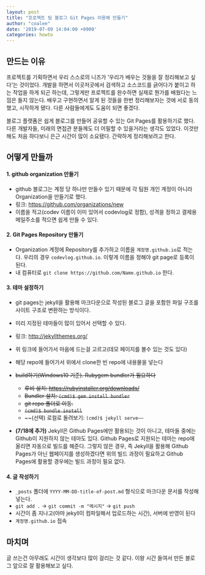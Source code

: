 ```yaml
---
layout: post
title: "프로젝트 팀 블로그 Git Pages 이용해 만들기"
author: "coalee"
date: '2019-07-09 14:04:00 +0900'
categories: howto
---
```


## 만드는 이유

 프로젝트를 기획하면서 우리 스스로의 니즈가 '우리가 배우는 것들을 잘 정리해보고 싶다'는 것이었다. 개발을 하면서 이곳저곳에서 검색하고 소스코드를 긁어다가 붙이고 하는 작업을 하게 되곤 하는데, 그렇게만 프로젝트를 완수하면 실제로 뭔가를 배웠다는 느낌은 들지 않는다. 배우고 구현하면서 알게 된 것들을 한번 정리해보자는 것에 서로 동의했고, 시작하게 됐다. 다른 사람들에게도 도움이 되면 좋겠다. 

 블로그 플랫폼은 쉽게 블로그를 만들어 공유할 수 있는 Git Pages를 활용하기로 했다. 다른 개발자들, 미래의 면접관 분들께도 더 어필할 수 있을거라는 생각도 있었다. 이것만 해도 처음 하다보니 은근 시간이 많이 소요됐다. 간략하게 정리해보려고 한다.



## 어떻게 만들까

#### 1. github organization 만들기

- github 블로그는 계정 당 하나만 만들수 있기 때문에 각 팀원 개인 계정이 아니라 Organization을 만들기로 했다. 
- 링크: https://github.com/organizations/new
- 이름을 적고(codev 이름이 이미 있어서 codevlog로 정함), 성격을 정하고 결제용 메일주소를 적으면 쉽게 만들 수 있다.



#### 2. Git Pages Repository 만들기

- Organization 계정에 Repository를 추가하고 이름을 `계정명.github.io`로 적는다. 우리의 경우 `codevlog.github.io`. 이렇게 이름을 정해야 git page로 등록이 된다.
- 내 컴퓨터로 `git clone https://github.com/Name.github.io` 한다.



#### 3. 테마 설정하기

- git pages는 jekyll을 활용해 마크다운으로 작성된 블로그 글을 포함한 파일 구조를 사이트 구조로 변환하는 방식이다.
- 미리 지정된 테마들이 많이 있어서 선택할 수 있다.
- 링크: http://jekyllthemes.org/
- 위 링크에 들어가서 마음에 드는걸 고르고(데모 페이지를 볼수 있는 것도 있다)
- 해당 repo에 들어가서 위에서 clone한 빈 repo에 내용물을 넣는다
- ~~build하기(Windows10 기준). Rubygem bundler가 필요하다~~
  - ~~루비 설치: https://rubyinstaller.org/downloads/~~
  - ~~Bundler 설치: `(cmd)$ gem install bundler`~~
  - ~~git repo 폴더로 이동.~~
  - ~~`(cmd)$ bundle install`~~
  - ~~(선택) 로컬로 돌려보기: `(cmd)$ jekyll serve~~`

- **(7/18에 추가)** Jekyll은 Github Pages에만 활용되는 것이 아니고, 테마들 중에는 Github이 지원하지 않는 테마도 있다. Github Pages로 지원되는 테마는 repo에 올리면 자동으로 빌드를 해준다. 그렇지 않은 경우, 즉 Jekyll을 활용해 Github Pages가 아닌 웹페이지를 생성하겠다면 위의 빌드 과정이 필요하고 Github Pages에 활용할 경우에는 빌드 과정이 필요 없다.



#### 4. 글 작성하기

- `_posts` 폴더에 `YYYY-MM-DD-title-of-post.md` 형식으로 마크다운 문서를 작성해 넣는다.
- `git add .`  &rarr; `git commit -m "메시지"` &rarr; `git push`
- 시간이 좀 지나고(아마 jekyll이 컴파일해서 업로드하는 시간), 서버에 반영이 된다
- `계정명.github.io` 접속

 

## 마치며

글 쓰는건 아무래도 시간이 생각보다 많이 걸리는 것 같다. 이왕 시간 들여서 만든 블로그 앞으로 잘 활용해보고 싶다. 